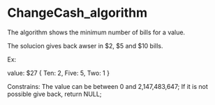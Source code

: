 # ChangeCash_algorithm

The algorithm shows the minimum number of bills for a value.

The solucion gives back awser in $2, $5 and $10 bills.

Ex: 

value: $27
{
  Ten: 2,
  Five: 5,
  Two: 1
 }
 
 Constrains:
  The value can be between 0 and 2,147,483,647;
  If it is not possible give back, return NULL;
  
